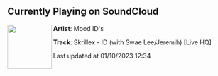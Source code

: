 ## Currently Playing on SoundCloud

[<img align="left" width="100" src="https://i1.sndcdn.com/artworks-00P2ihqrh3yprqdW-z8Ldzg-t500x500.jpg">](https://soundcloud.com/mood_ids/skrillex-id-with-swae-leejeremih-live-hq)

**Artist**: Mood ID's 

**Track**: Skrillex - ID (with Swae Lee/Jeremih) [Live HQ]

Last updated at 01/10/2023 12:34
